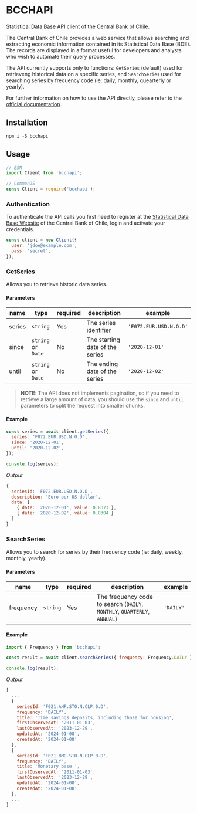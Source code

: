 # BCCHAPI

[Statistical Data Base API](https://si3.bcentral.cl/Siete/es/Siete/API) client of the Central Bank of Chile.

The Central Bank of Chile provides a web service that allows searching and extracting economic information contained in its Statistical Data Base (BDE). The records are displayed in a format useful for developers and analysts who wish to automate their query processes.

The API currently supports only to functions: `GetSeries` (default) used for retrieveng historical data on a specific series, and `SearchSeries` used for searching series by frequency code (ie: daily, monthly, quearterly or yearly).

For further information on how to use the API directly, please refer to the [official documentation](https://si3.bcentral.cl/estadisticas/Principal1/Web_Services/doc_en.htm).

## Installation

```
npm i -S bcchapi
```

## Usage

```javascript
// ESM
import Client from 'bcchapi';

// CommonJS
const Client = require('bcchapi');
```

### Authentication

To authenticate the API calls you first need to register at the [Statistical Data Base Website](https://si3.bcentral.cl/Siete/es/Siete/API) of the Central Bank of Chile, login and activate your credentials.

```js
const client = new Client({
  user: 'jdoe@example.com',
  pass: 'secret',
});
```


### GetSeries

Allows you to retrieve historic data series.

#### Parameters

|name|type|required|description|example
|---|---|---|---|---|
|series|`string`|Yes|The series identifier|`'F072.EUR.USD.N.O.D'`
|since|`string` or `Date`| No | The starting date of the series| `'2020-12-01'`
|until|`string` or `Date`| No | The ending date of the series| `'2020-12-02'`

> **NOTE**: The API does not implements pagination, so if you need to retrieve a large amount of data, you should use the `since` and `until` parameters to split the request into smaller chunks.

#### Example

```js
const series = await client.getSeries({
  series: 'F072.EUR.USD.N.O.D',
  since: '2020-12-01',
  until: '2020-12-02',
});

console.log(series);
```

*Output*
```js
{
  seriesId: 'F072.EUR.USD.N.O.D',
  description: 'Euro per US dollar',
  data: [
    { date: '2020-12-01', value: 0.8373 },
    { date: '2020-12-02', value: 0.8304 }
  ]
}
```

### SearchSeries

Allows you to search for series by their frequency code (ie: daily, weekly, monthly, yearly).

#### Parameters

|name|type|required|description|example
|---|---|---|---|---|
|frequency|`string`|Yes|The frequency code to search (`DAILY`, `MONTHLY`, `QUARTERLY`, `ANNUAL`)|`'DAILY'`

#### Example

```js
import { Frequency } from 'bcchapi';

const result = await client.searchSeries({ frequency: Frequency.DAILY });

console.log(result);
```

*Output*
```js
[
  ...
  {
    seriesId: 'F021.AHP.STO.N.CLP.0.D',
    frequency: 'DAILY',
    title: 'Time savings deposits, including those for housing',
    firstObservedAt: '2011-01-03',
    lastObservedAt: '2023-12-29',
    updatedAt: '2024-01-08',
    createdAt: '2024-01-08'
  },
  {
    seriesId: 'F021.BMO.STO.N.CLP.0.D',
    frequency: 'DAILY',
    title: 'Monetary base ',
    firstObservedAt: '2011-01-03',
    lastObservedAt: '2023-12-29',
    updatedAt: '2024-01-08',
    createdAt: '2024-01-08'
  },
  ...
]
```

